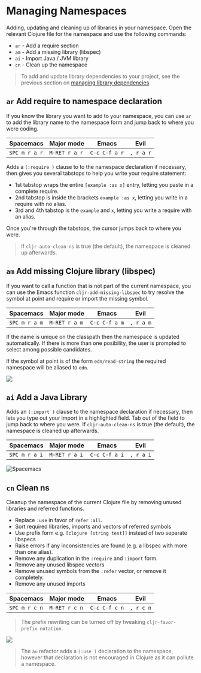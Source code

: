 # Managing Namespaces

Adding, updating and cleaning up of libraries in your namespace.  Open the relevant Clojure file for the namespace and use the following commands:

* `ar` - Add a require section
* `am` - Add a missing library (libspec)
* `ai` - Import Java / JVM library
* `cn` - Clean up the namespace

> To add and update library dependencies to your project, see the previous section on [managing library dependencies](managing-library-dependencies.html)


## `ar` Add require to namespace declaration

If you know the library you want to add to your namespace, you can use `ar` to add the library name to the namespace form and jump back to where you were coding.

| Spacemacs     | Major mode    | Emacs         | Evil      |
|---------------|---------------|---------------|-----------|
| `SPC m r a r` | `M-RET r a r` | `C-c C-f a r` | `, r a r` |

Adds a `(:require )` clause to to the namespace declaration if necessary, then gives you several tabstops to help you write your require statement:

- 1st tabstop wraps the entire `[example :as x]` entry, letting you paste in a complete require.
- 2nd tabstop is inside the brackets `example :as x`, letting you write in a require with no alias.
- 3rd and 4th tabstop is the `example` and `x`, letting you write a require with an alias.

Once you're through the tabstops, the cursor jumps back to where you were. 

> If `cljr-auto-clean-ns` is true (the default), the namespace is cleaned up afterwards. 



## `am` Add missing Clojure library (libspec)

If you want to call a function that is not part of the current namespace, you can use the Emacs function `cljr-add-missing-libspec` to try resolve the symbol at point and require or import the missing symbol.

| Spacemacs     | Major mode    | Emacs         | Evil      |
|---------------|---------------|---------------|-----------|
| `SPC m r a m` | `M-RET r a m` | `C-c C-f a m` | `, r a m` |


If the name is unique on the classpath then the namespace is updated automatically.  If there is more than one posibility, the user is prompted to select among possible candidates.

If the symbol at point is of the form `edn/read-string` the required
namespace will be aliased to `edn`.

![](/images/add-missing-libspec.gif)



## `ai` Add a Java Library

Adds an `(:import )` clause to the namespace declaration if necessary, then lets you type out your import in a highlighted field. Tab out of the field to jump back to where you were. If `cljr-auto-clean-ns` is true (the default), the namespace is cleaned up afterwards.

| Spacemacs     | Major mode    | Emacs         | Evil      |
|---------------|---------------|---------------|-----------|
| `SPC m r a i` | `M-RET r a i` | `C-c C-f a i` | `, r a i` |


![Spacemacs ](/images/add-import.gif)



## `cn` Clean ns

Cleanup the namespace of the current Clojure file by removing unused libraries and referred functions.

* Replace `:use` in favor of `refer` `:all`.
* Sort required libraries, imports and vectors of referred symbols
* Use prefix form e.g. `[clojure [string test]]` instead of two separate libspecs
* Raise errors if any inconsistencies are found (e.g. a libspec with more than one alias).
* Remove any duplication in the `:require` and `:import` form.
* Remove any unused libspec vectors
* Remove unused symbols from the `:refer` vector, or remove it completely.
* Remove any unused imports

| Spacemacs     | Major mode    | Emacs         | Evil      |
|---------------|---------------|---------------|-----------|
| `SPC m r c n` | `M-RET r c n` | `C-c C-f c n` | `, r c n` |

> The prefix rewriting can be turned off by tweaking `cljr-favor-prefix-notation`.

![](/images/clj-refactor-clean-ns.gif)

> The `au` refactor adds a `(:use )` declaration to the namespace, however that declaration is not encouraged in Clojure as it can pollute a namespace.
